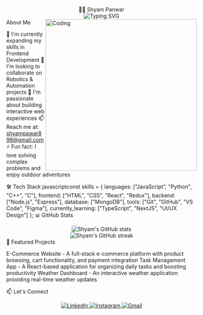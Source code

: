 <div align="center">👨‍💻 Shyam Panwar</div>
<div align="center">
  <img src="https://readme-typing-svg.herokuapp.com?font=Fira+Code&pause=1000&color=0969DA&center=true&vCenter=true&random=false&width=435&lines=Frontend+Developer;Robotics+%26+Automation+Enthusiast;Problem+Solver;Lifelong+Learner" alt="Typing SVG" />
</div>
<img align="right" alt="Coding" width="400" src="https://media.giphy.com/media/v1.Y2lkPTc5MGI3NjExbXNxNXAybjJ1cjExMmVjYzM5cWdldXRiMngwN2ppeHg1NXZpYTQ1NSZlcD12MV9pbnRlcm5hbF9naWZfYnlfaWQmY3Q9Zw/qgQUggAC3Pfv687qPC/giphy.gif">
About Me

🌱 I'm currently expanding my skills in Frontend Development
👯 I'm looking to collaborate on Robotics & Automation projects
🚀 I'm passionate about building interactive web experiences
📫 Reach me at: shyampawar898@gmail.com
⚡ Fun fact: I love solving complex problems and enjoy outdoor adventures

🛠️ Tech Stack
javascriptconst skills = {
  languages: ["JavaScript", "Python", "C++", "C"],
  frontend: ["HTML", "CSS", "React", "Redux"],
  backend: ["Node.js", "Express"],
  database: ["MongoDB"],
  tools: ["Git", "GitHub", "VS Code", "Figma"],
  currently_learning: ["TypeScript", "NextJS", "UI/UX Design"]
};
📊 GitHub Stats
<div align="center">
  <img src="https://github-readme-stats.vercel.app/api?username=shyam-panwar45&show_icons=true&theme=prussian" alt="Shyam's GitHub stats" />
</div>
<div align="center">
  <img src="https://github-readme-streak-stats.herokuapp.com/?user=shyam-panwar45&theme=prussian" alt="Shyam's GitHub streak" />
</div>
🌟 Featured Projects

E-Commerce Website - A full-stack e-commerce platform with product browsing, cart functionality, and payment integration
Task Management App - A React-based application for organizing daily tasks and boosting productivity
Weather Dashboard - An interactive weather application providing real-time weather updates

📫 Let's Connect
<div align="center">
  <a href="https://linkedin.com/in/shyam-panwar-1709a82a0" target="_blank">
    <img src="https://img.shields.io/badge/LinkedIn-0077B5?style=for-the-badge&logo=linkedin&logoColor=white" alt="LinkedIn" />
  </a>
  <a href="https://instagram.com/shyamm_45" target="_blank">
    <img src="https://img.shields.io/badge/Instagram-E4405F?style=for-the-badge&logo=instagram&logoColor=white" alt="Instagram" />
  </a>
  <a href="mailto:shyampawar898@gmail.com">
    <img src="https://img.shields.io/badge/Gmail-D14836?style=for-the-badge&logo=gmail&logoColor=white" alt="Gmail" />
  </a>
</div>
